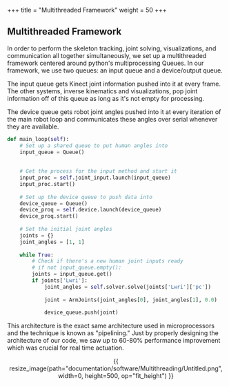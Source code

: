 +++
title = "Multithreaded Framework"
weight = 50
+++

## Multithreaded Framework

In order to perform the skeleton tracking, joint solving, visualizations, and communication all together  simultaneously, we set up a multithreaded framework centered around python's multiprocessing Queues. In our framework, we use two queues: an input queue and a device/output queue. 

The input queue gets Kinect joint information pushed into it at every frame. The other systems, inverse kinematics and visualizations, pop joint information off of this queue as long as it's not empty for processing.

The device queue gets robot joint angles pushed into it at every iteration of the main robot loop and communicates these angles over serial whenever they are available.


```python
def main_loop(self):
	# Set up a shared queue to put human angles into
	input_queue = Queue()
	
	
	# Get the process for the input method and start it
	input_proc = self.joint_input.launch(input_queue)
	input_proc.start()
	
	# Set up the device queue to push data into
	device_queue = Queue()
	device_proq = self.device.launch(device_queue)
	device_proq.start()
	
	# Set the initial joint angles
	joints = {}
	joint_angles = [1, 1]
	
	while True:
		# Check if there's a new human joint inputs ready
		# if not input_queue.empty():
		joints = input_queue.get()
		if joints['Lwri']:
			joint_angles = self.solver.solve(joints['Lwri']['pc'])
	
			joint = ArmJoints(joint_angles[0], joint_angles[1], 0.0)
	
			device_queue.push(joint)
```

This architecture is the exact same architecture used in microprocessors and the technique is known as "pipelining." Just by properly designing the architecture of our code, we saw up to 60-80% performance improvement which was crucial for real time actuation.

<center>
    {{ resize_image(path="documentation/software/Multithreading/Untitled.png", width=0, height=500, op="fit_height") }}
</center>
